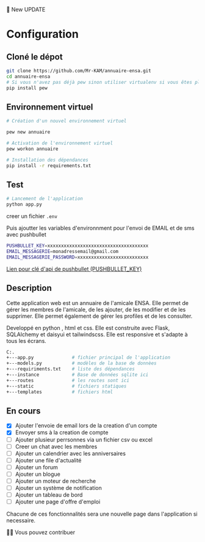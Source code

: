 
🥳 New UPDATE

# Configuration

## Cloné le dépot

```bash
git clone https://github.com/Mr-KAM/annuaire-ensa.git
cd annuaire-ensa
# Si vous n'avez pas déjà pew sinon utiliser virtualenv si vous êtes pls à la aise avec.
pip install pew
```

## Environnement virtuel

```bash
# Création d'un nouvel environnement virtuel

pew new annuaire

# Activation de l'environnement virtuel
pew workon annuaire

# Installation des dépendances
pip install -r requirements.txt
```

## Test

```bash
# Lancement de l'application
python app.py
```

creer un fichier
`.env`

Puis ajoutter les variables d'environnment pour l'envoi de EMAIL et de sms avec pushbullet


```bash
PUSHBULLET_KEY=xxxxxxxxxxxxxxxxxxxxxxxxxxxxxxxxxxxxx
EMAIL_MESSAGERIE=monadressemail@gmail.com
EMAIL_MESSAGERIE_PASSWORD=xxxxxxxxxxxxxxxxxxxxxxxxxx
```

[Lien pour clé d'api de pushbullet (PUSHBULLET_KEY)](https://www.pushbullet.com/#settings/account)
## Description

Cette application web est un annuaire de l'amicale ENSA. Elle permet de gérer les membres de l'amicale, de les ajouter, de les modifier et de les supprimer. Elle permet également de gérer les profiles et de les consulter.

Developpé en python , html et css.
Elle est construite avec Flask, SQLAlchemy et daisyui et tailwindscss.
Elle est responsive et s'adapte à tous les écrans.


```bash
C:.
+---app.py              # fichier principal de l'application
+---models.py           # modèles de la base de donnèes
+---requiriments.txt    # liste des dépendances
+---instance            # Base de données sqlite ici
+---routes              # les routes sont ici
+---static              # fichiers statiques
+---templates           # fichiers html

```

## En cours

- [x] Ajouter l'envoie de email lors de la creation d'un compte
- [x] Envoyer sms à la creation de compte
- [ ] Ajouter plusieur perrsonnes via un fichier csv ou excel
- [ ] Creer un chat avec les membres
- [ ] Ajouter un calendrier avec les anniversaires
- [ ] Ajouter une file d'actualité
- [ ] Ajouter un forum
- [ ] Ajouter un blogue
- [ ] Ajouter un moteur de recherche
- [ ] Ajouter un système de notification
- [ ] Ajouter un tableau de bord
- [ ] Ajouter une page d'offre d'emploi

Chacune de ces fonctionnalités sera une nouvelle page dans l'application si necessaire.

🙎🏿 Vous pouvez contribuer
